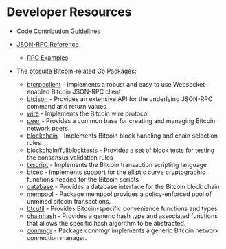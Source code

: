 # Developer Resources

* [Code Contribution Guidelines](https://github.com/denuoweb/btcd/tree/master/docs/code_contribution_guidelines.md)

* [JSON-RPC Reference](https://github.com/denuoweb/btcd/tree/master/docs/json_rpc_api.md)
  * [RPC Examples](https://github.com/denuoweb/btcd/tree/master/docs/json_rpc_api.md#ExampleCode)

* The btcsuite Bitcoin-related Go Packages:
  * [btcrpcclient](https://github.com/denuoweb/btcd/tree/master/rpcclient) - Implements a
    robust and easy to use Websocket-enabled Bitcoin JSON-RPC client
  * [btcjson](https://github.com/denuoweb/btcd/tree/master/btcjson) - Provides an extensive API
    for the underlying JSON-RPC command and return values
  * [wire](https://github.com/denuoweb/btcd/tree/master/wire) - Implements the
    Bitcoin wire protocol
  * [peer](https://github.com/denuoweb/btcd/tree/master/peer) -
    Provides a common base for creating and managing Bitcoin network peers.
  * [blockchain](https://github.com/denuoweb/btcd/tree/master/blockchain) -
    Implements Bitcoin block handling and chain selection rules
  * [blockchain/fullblocktests](https://github.com/denuoweb/btcd/tree/master/blockchain/fullblocktests) -
    Provides a set of block tests for testing the consensus validation rules
  * [txscript](https://github.com/denuoweb/btcd/tree/master/txscript) -
    Implements the Bitcoin transaction scripting language
  * [btcec](https://github.com/denuoweb/btcd/tree/master/btcec) - Implements
    support for the elliptic curve cryptographic functions needed for the
    Bitcoin scripts
  * [database](https://github.com/denuoweb/btcd/tree/master/database) -
    Provides a database interface for the Bitcoin block chain
  * [mempool](https://github.com/denuoweb/btcd/tree/master/mempool) -
    Package mempool provides a policy-enforced pool of unmined bitcoin
    transactions.
  * [btcutil](https://github.com/denuoweb/btcd/btcutil) - Provides Bitcoin-specific
    convenience functions and types
  * [chainhash](https://github.com/denuoweb/btcd/tree/master/chaincfg/chainhash) -
    Provides a generic hash type and associated functions that allows the
    specific hash algorithm to be abstracted.
  * [connmgr](https://github.com/denuoweb/btcd/tree/master/connmgr) -
    Package connmgr implements a generic Bitcoin network connection manager.
